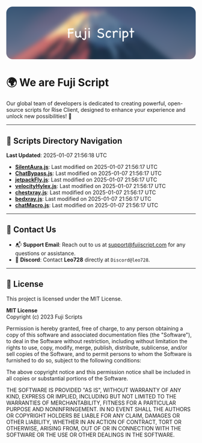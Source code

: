 ![Banner](.github/b.webp)

# 🌍 **We are Fuji Script**

Our global team of developers is dedicated to creating powerful, open-source scripts for Rise Client, designed to enhance your experience and unlock new possibilities! 🌟

---
<!-- SCRIPTS_NAVIGATION_START -->
## 📂 **Scripts Directory Navigation**

**Last Updated**: 2025-01-07 21:56:18 UTC

- **[SilentAura.js](scripts/SilentAura.js)**: Last modified on 2025-01-07 21:56:17 UTC
- **[ChatBypass.js](scripts/ChatBypass.js)**: Last modified on 2025-01-07 21:56:17 UTC
- **[jetpackFly.js](scripts/jetpackFly.js)**: Last modified on 2025-01-07 21:56:17 UTC
- **[velocityHylex.js](scripts/velocityHylex.js)**: Last modified on 2025-01-07 21:56:17 UTC
- **[chestxray.js](scripts/chestxray.js)**: Last modified on 2025-01-07 21:56:17 UTC
- **[bedxray.js](scripts/bedxray.js)**: Last modified on 2025-01-07 21:56:17 UTC
- **[chatMacro.js](scripts/chatMacro.js)**: Last modified on 2025-01-07 21:56:17 UTC

<!-- SCRIPTS_NAVIGATION_END -->

---

## 💬 **Contact Us**  
- 📬 **Support Email**: Reach out to us at [support@fujiscript.com](mailto:support@fujiscript.com) for any questions or assistance.  
- 💬 **Discord**: Contact **Leo728** directly at `Discord@leo728`.

---

## 📜 **License**

This project is licensed under the MIT License.  

**MIT License**  
Copyright (c) 2023 Fuji Scripts  

Permission is hereby granted, free of charge, to any person obtaining a copy of this software and associated documentation files (the "Software"), to deal in the Software without restriction, including without limitation the rights to use, copy, modify, merge, publish, distribute, sublicense, and/or sell copies of the Software, and to permit persons to whom the Software is furnished to do so, subject to the following conditions:  

The above copyright notice and this permission notice shall be included in all copies or substantial portions of the Software.  

THE SOFTWARE IS PROVIDED "AS IS", WITHOUT WARRANTY OF ANY KIND, EXPRESS OR IMPLIED, INCLUDING BUT NOT LIMITED TO THE WARRANTIES OF MERCHANTABILITY, FITNESS FOR A PARTICULAR PURPOSE AND NONINFRINGEMENT. IN NO EVENT SHALL THE AUTHORS OR COPYRIGHT HOLDERS BE LIABLE FOR ANY CLAIM, DAMAGES OR OTHER LIABILITY, WHETHER IN AN ACTION OF CONTRACT, TORT OR OTHERWISE, ARISING FROM, OUT OF OR IN CONNECTION WITH THE SOFTWARE OR THE USE OR OTHER DEALINGS IN THE SOFTWARE.  

